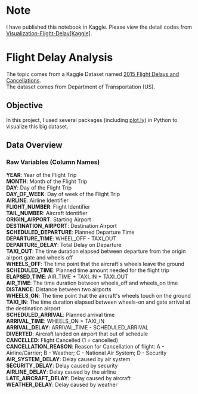 # Note
I have published this notebook in Kaggle. Please view the detail codes from <a href="https://www.kaggle.com/together/visualization-flight-delays?scriptVersionId=29191037">Visualization-Flight-Delay[Kaggle]</a>.

# Flight Delay Analysis
The topic comes from a Kaggle Dataset named <a href="https://www.kaggle.com/usdot/flight-delays#flights.csv">2015 Flight Delays and Cancellations</a>.
<br>
The dataset comes from Department of Transportation (US). 


## Objective
In this project, I used several packages (including <a href="https://plot.ly">plot.ly</a>) in Python to visualize this big dataset. 

## Data Overview
### Raw Variables (Column Names)
**YEAR**: Year of the Flight Trip  
**MONTH**: Month of the Flight Trip  
**DAY**: Day of the Flight Trip  
**DAY_OF_WEEK**: Day of week of the Flight Trip  
**AIRLINE**: Airline Identifier  
**FLIGHT_NUMBER**: Flight Identifier  
**TAIL_NUMBER**: Aircraft Identifier  
**ORIGIN_AIRPORT**: Starting Airport  
**DESTINATION_AIRPORT**: Destination Airport  
**SCHEDULED_DEPARTURE**: Planned Departure Time  
**DEPARTURE_TIME**: WHEEL_OFF - TAXI_OUT  
**DEPARTURE_DELAY**: Total Delay on Departure  
**TAXI_OUT**: The time duration elapsed between departure from the origin airport gate and wheels off  
**WHEELS_OFF**: The time point that the aircraft's wheels leave the ground  
**SCHEDULED_TIME**: Planned time amount needed for the flight trip  
**ELAPSED_TIME**: AIR_TIME + TAXI_IN + TAXI_OUT  
**AIR_TIME**: The time duration between wheels_off and wheels_on time  
**DISTANCE**: Distance between two airports  
**WHEELS_ON**: The time point that the aircraft's wheels touch on the ground  
**TAXI_IN**: The time duration elapsed between wheels-on and gate arrival at the destination airport  
**SCHEDULED_ARRIVAL**: Planned arrival time  
**ARRIVAL_TIME**: WHEELS_ON + TAXI_IN  
**ARRIVAL_DELAY**: ARRIVAL_TIME - SCHEDULED_ARRIVAL  
**DIVERTED**: Aircraft landed on airport that out of schedule  
**CANCELLED**: Flight Cancelled (1 = cancelled)  
**CANCELLATION_REASON**: Reason for Cancellation of flight: A - Airline/Carrier; B - Weather; C - National Air System; D - Security  
**AIR_SYSTEM_DELAY**: Delay caused by air system  
**SECURITY_DELAY**: Delay caused by security  
**AIRLINE_DELAY**: Delay caused by the airline  
**LATE_AIRCRAFT_DELAY**: Delay caused by aircraft  
**WEATHER_DELAY**: Delay caused by weather  
